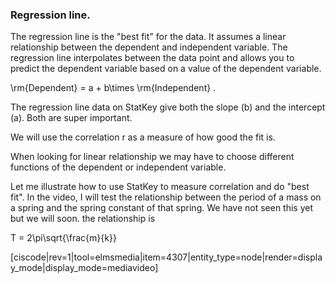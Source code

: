 ### Regression line. 

The regression line is the "best fit" for the data. It assumes a linear relationship between the dependent and independent variable. The regression line interpolates between the data point and allows you to predict the dependent variable based on a value of the dependent variable.

<lrn-math>\rm{Dependent} = a + b\times \rm{Independent} </lrn-math>. 

The regression line data on StatKey give both the slope (b) and the intercept (a). Both are super important. 

We will use the correlation r as a measure of how good the fit is. 

<lrndesign-sidenote label="Instructor Note" icon="bookmark" bg-color="#c2e5f2">
When looking for linear relationship we may have to choose different functions of the dependent or independent variable.
</lrndesign-sidenote>

Let me illustrate how to use StatKey to measure correlation and do "best fit". In the video, I will test the relationship between the period of a mass on a spring and the spring constant of that spring. We have not seen this yet but we will soon. the relationship is 

<lrn-math inline> T = 2\pi\sqrt{\frac{m}{k}} </lrn-math>

[ciscode|rev=1|tool=elmsmedia|item=4307|entity_type=node|render=display_mode|display_mode=mediavideo]
